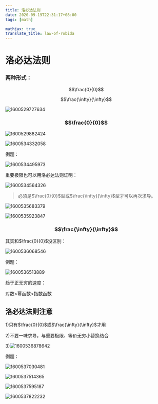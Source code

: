 ```yaml
---
title: 洛必达法则
date: 2020-09-19T22:31:17+08:00
tags: [math]

mathjax: true
translate_title: law-of-robida
---
```


# 洛必达法则

### 两种形式：

$$\frac{0}{0}$$

$$\frac{\infty}{\infty}$$

![1600529727634](https://cdn.jsdelivr.net/gh/kayleh/cdn/img/洛必达法则/1600529727634.png)

### $$\frac{0}{0}$$

![1600529882424](https://cdn.jsdelivr.net/gh/kayleh/cdn/img/洛必达法则/1600529882424.png)

![1600534332058](https://cdn.jsdelivr.net/gh/kayleh/cdn/img/洛必达法则/1600534332058.png)

例题：

![1600534495973](https://cdn.jsdelivr.net/gh/kayleh/cdn/img/洛必达法则/1600534495973.png)

重要极限也可以用洛必达法则证明：

![1600534564326](https://cdn.jsdelivr.net/gh/kayleh/cdn/img/洛必达法则/1600534564326.png)

> 必须是$\frac{0}{0}$型或$\frac{\infty}{\infty}$型才可以再次求导。

![1600535683379](https://cdn.jsdelivr.net/gh/kayleh/cdn/img/洛必达法则/1600535683379.png)

![1600535923847](https://cdn.jsdelivr.net/gh/kayleh/cdn/img/洛必达法则/1600535923847.png)

### $$\frac{\infty}{\infty}$$

其实和$\frac{0}{0}$没区别：

![1600536068546](https://cdn.jsdelivr.net/gh/kayleh/cdn/img/洛必达法则/1600536068546.png)

例题：

![1600536513889](https://cdn.jsdelivr.net/gh/kayleh/cdn/img/洛必达法则/1600536513889.png)

趋于正无穷的速度：

对数<幂函数<指数函数

## 洛必达法则注意

1)只有$\frac{0}{0}$或$\frac{\infty}{\infty}$才用

2)不要一味求导，与重要极限、等价无穷小替换结合

3)![1600536878642](https://cdn.jsdelivr.net/gh/kayleh/cdn/img/洛必达法则/1600536878642.png)

例题：

![1600537030481](https://cdn.jsdelivr.net/gh/kayleh/cdn/img/洛必达法则/1600537030481.png)

![1600537514365](https://cdn.jsdelivr.net/gh/kayleh/cdn/img/洛必达法则/1600537514365.png)

![1600537595187](https://cdn.jsdelivr.net/gh/kayleh/cdn/img/洛必达法则/1600537595187.png)

![1600537822232](https://cdn.jsdelivr.net/gh/kayleh/cdn/img/洛必达法则/1600537822232.png)
